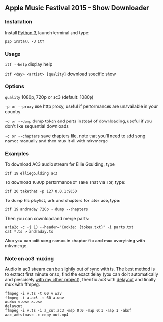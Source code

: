 ## Apple Music Festival 2015 – Show Downloader

### Installation
Install [Python 3](https://www.python.org/downloads/), launch terminal and type:
```
pip install -U itf
```

### Usage
`itf --help` display help

`itf <day> <artist> [quality]` download specific show

### Options
`quality` 1080p, 720p or ac3 (default: 1080p)

`-p or --proxy` use http proxy, useful if performances are unavailable in your country

`-d or --dump` dump token and parts instead of downloading, useful if you don't like sequential downloads

`-c or --chapters` save chapters file, note that you'll need to add song names manually and then mux it all with mkvmerge

### Examples
To download AC3 audio stream for Ellie Goulding, type
```
itf 19 elliegoulding ac3
```

To download 1080p performance of Take That via Tor, type:
```
itf 20 takethat -p 127.0.0.1:9050
```

To dump hls playlist, urls and chapters for later use, type:
```
itf 19 andraday 720p --dump --chapters
```
Then you can download and merge parts:
```
aria2c -c -j 10 --header="Cookie: {token.txt}" -i parts.txt
cat *.ts > andraday.ts
```
Also you can edit song names in chapter file and mux everything with mkvmerge.

### Note on ac3 muxing
Audio in ac3 stream can be slightly out of sync with ts. The best method is to extract first minute or so, find the exact delay (you can do it automatically and prescisely [with my other project](https://github.com/banteg/audos)), then fix ac3 with [delaycut](http://www.videohelp.com/software/delaycut) and finally mux with ffmpeg.

```
ffmpeg -i v.ts -t 60 v.wav
ffmpeg -i a.ac3 -t 60 a.wav
audos v.wav a.wav
delaycut
ffmpeg -i v.ts -i a_cut.ac3 -map 0:0 -map 0:1 -map 1 -absf aac_adtstoasc -c copy out.mp4
```
